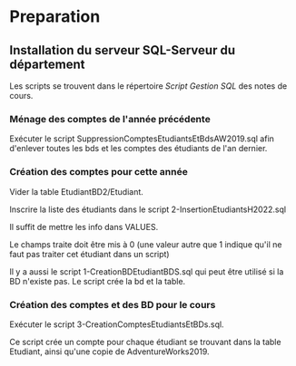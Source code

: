 # Preparation 

## Installation du serveur SQL-Serveur du département

Les scripts se trouvent dans le répertoire *Script Gestion SQL* des notes de cours. 


### Ménage des comptes de l'année précédente

Exécuter le script SuppressionComptesEtudiantsEtBdsAW2019.sql
afin d'enlever toutes les bds et les comptes des étudiants de l'an dernier. 


### Création des comptes pour cette année

Vider la table EtudiantBD2/Etudiant. 

Inscrire la liste des étudiants dans le script 2-InsertionEtudiantsH2022.sql

Il suffit de mettre les info dans VALUES. 

Le champs traite doit être mis à 0 (une valeur autre que 1 indique qu'il ne faut pas traiter cet étudiant dans un script)

Il y a aussi le script 1-CreationBDEtudiantBDS.sql qui peut être utilisé si la BD n'existe pas. Le script crée la bd et la table.  

### Création des comptes et des BD pour le cours

Exécuter le script 3-CreationComptesEtudiantsEtBDs.sql. 

Ce script crée un compte pour chaque étudiant se trouvant dans la table Etudiant, ainsi qu'une copie de AdventureWorks2019. 

